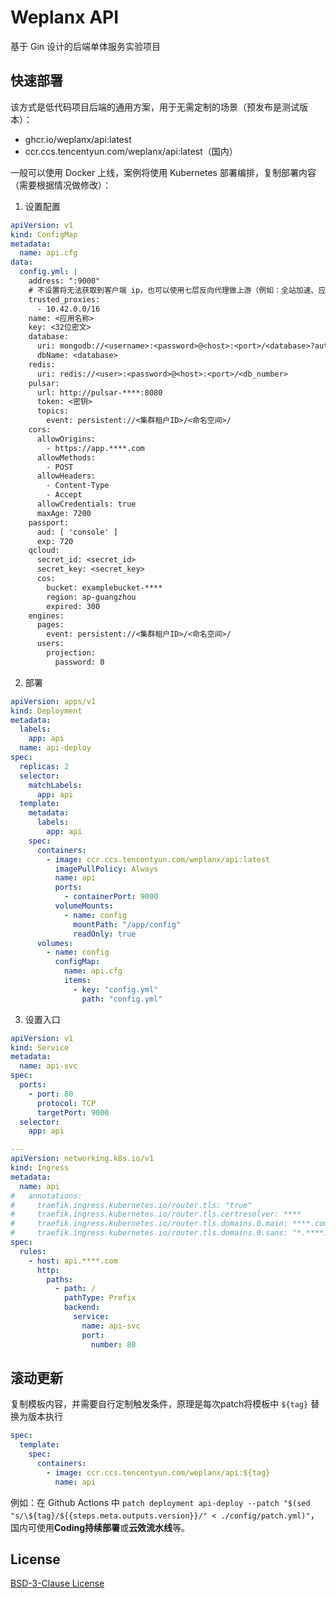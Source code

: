 # Weplanx API

基于 Gin 设计的后端单体服务实验项目

## 快速部署

该方式是低代码项目后端的通用方案，用于无需定制的场景（预发布是测试版本）：

- ghcr.io/weplanx/api:latest
- ccr.ccs.tencentyun.com/weplanx/api:latest（国内）

一般可以使用 Docker 上线，案例将使用 Kubernetes 部署编排，复制部署内容（需要根据情况做修改）：

1. 设置配置

```yml
apiVersion: v1
kind: ConfigMap
metadata:
  name: api.cfg
data:
  config.yml: |
    address: ":9000"
    # 不设置将无法获取到客户端 ip，也可以使用七层反向代理做上游（例如：全站加速、应用负载均衡等）
    trusted_proxies:
      - 10.42.0.0/16
    name: <应用名称>
    key: <32位密文>
    database:
      uri: mongodb://<username>:<password>@<host>:<port>/<database>?authSource=<authSource>
      dbName: <database>
    redis:
      uri: redis://<user>:<password>@<host>:<port>/<db_number>
    pulsar:
      url: http://pulsar-****:8080
      token: <密钥>
      topics:
        event: persistent://<集群租户ID>/<命名空间>/
    cors:
      allowOrigins:
        - https://app.****.com
      allowMethods:
        - POST
      allowHeaders:
        - Content-Type
        - Accept
      allowCredentials: true
      maxAge: 7200
    passport:
      aud: [ 'console' ]
      exp: 720
    qcloud:
      secret_id: <secret_id>
      secret_key: <secret_key>
      cos:
        bucket: examplebucket-****
        region: ap-guangzhou
        expired: 300
    engines:
      pages:
        event: persistent://<集群租户ID>/<命名空间>/
      users:
        projection:
          password: 0
```

2. 部署

```yml
apiVersion: apps/v1
kind: Deployment
metadata:
  labels:
    app: api
  name: api-deploy
spec:
  replicas: 2
  selector:
    matchLabels:
      app: api
  template:
    metadata:
      labels:
        app: api
    spec:
      containers:
        - image: ccr.ccs.tencentyun.com/weplanx/api:latest
          imagePullPolicy: Always
          name: api
          ports:
            - containerPort: 9000
          volumeMounts:
            - name: config
              mountPath: "/app/config"
              readOnly: true
      volumes:
        - name: config
          configMap:
            name: api.cfg
            items:
              - key: "config.yml"
                path: "config.yml"
```

3. 设置入口

```yml
apiVersion: v1
kind: Service
metadata:
  name: api-svc
spec:
  ports:
    - port: 80
      protocol: TCP
      targetPort: 9000
  selector:
    app: api

---
apiVersion: networking.k8s.io/v1
kind: Ingress
metadata:
  name: api
#   annotations:
#     traefik.ingress.kubernetes.io/router.tls: "true"
#     traefik.ingress.kubernetes.io/router.tls.certresolver: ****
#     traefik.ingress.kubernetes.io/router.tls.domains.0.main: ****.com
#     traefik.ingress.kubernetes.io/router.tls.domains.0.sans: "*.****.com"
spec:
  rules:
    - host: api.****.com
      http:
        paths:
          - path: /
            pathType: Prefix
            backend:
              service:
                name: api-svc
                port:
                  number: 80
```

## 滚动更新

复制模板内容，并需要自行定制触发条件，原理是每次patch将模板中 `${tag}` 替换为版本执行

```yml
spec:
  template:
    spec:
      containers:
        - image: ccr.ccs.tencentyun.com/weplanx/api:${tag}
          name: api
```

例如：在 Github Actions
中 `patch deployment api-deploy --patch "$(sed "s/\${tag}/${{steps.meta.outputs.version}}/" < ./config/patch.yml)"`，国内可使用**Coding持续部署**或**云效流水线**等。

## License

[BSD-3-Clause License](https://github.com/weplanx/api/blob/main/LICENSE)